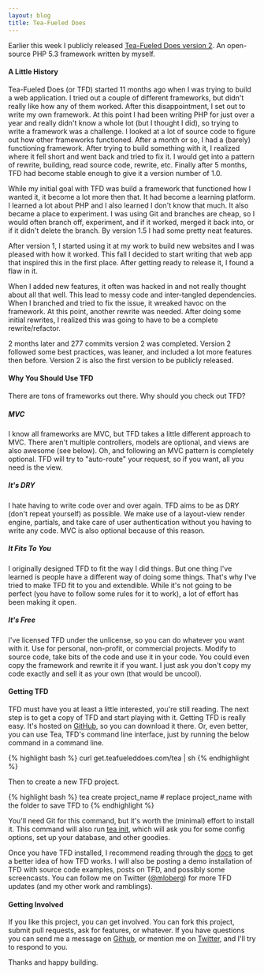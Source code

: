 ```yaml
---
layout: blog
title: Tea-Fueled Does
---
```

Earlier this week I publicly released [Tea-Fueled Does version 2](https://github.com/mloberg/Tea-Fueled-Does). An open-source PHP 5.3 framework written by myself.

#### A Little History

Tea-Fueled Does (or TFD) started 11 months ago when I was trying to build a web application. I tried out a couple of different frameworks, but didn't really like how any of them worked. After this disappointment, I set out to write my own framework. At this point I had been writing PHP for just over a year and really didn't know a whole lot (but I thought I did), so trying to write a framework was a challenge. I looked at a lot of source code to figure out how other frameworks functioned. After a month or so, I had a (barely) functioning framework. After trying to build something with it, I realized where it fell short and went back and tried to fix it. I would get into a pattern of rewrite, building, read source code, rewrite, etc. Finally after 5 months, TFD had become stable enough to give it a version number of 1.0.

While my initial goal with TFD was build a framework that functioned how I wanted it, it become a lot more then that. It had become a learning platform. I learned a lot about PHP and I also learned I don't know that much. It also became a place to experiment. I was using Git and branches are cheap, so I would often branch off, experiment, and if it worked, merged it back into, or if it didn't delete the branch. By version 1.5 I had some pretty neat features.

After version 1, I started using it at my work to build new websites and I was pleased with how it worked. This fall I decided to start writing that web app that inspired this in the first place. After getting ready to release it, I found a flaw in it.

When I added new features, it often was hacked in and not really thought about all that well. This lead to messy code and inter-tangled dependencies. When I branched and tried to fix the issue, it wreaked havoc on the framework. At this point, another rewrite was needed. After doing some initial rewrites, I realized this was going to have to be a complete rewrite/refactor.

2 months later and 277 commits version 2 was completed. Version 2 followed some best practices, was leaner, and included a lot more features then before. Version 2 is also the first version to be publicly released.

#### Why You Should Use TFD

There are tons of frameworks out there. Why should you check out TFD?

##### MVC

I know all frameworks are MVC, but TFD takes a little different approach to MVC. There aren't multiple controllers, models are optional, and views are also awesome (see below). Oh, and following an MVC pattern is completely optional. TFD will try to "auto-route" your request, so if you want, all you need is the view.

##### It's DRY

I hate having to write code over and over again. TFD aims to be as DRY (don't repeat yourself) as possible. We make use of a layout-view render engine, partials, and take care of user authentication without you having to write any code. MVC is also optional because of this reason.

##### It Fits To You

I originally designed TFD to fit the way I did things. But one thing I've learned is people have a different way of doing some things. That's why I've tried to make TFD fit to you and extendible. While it's not going to be perfect (you have to follow some rules for it to work), a lot of effort has been making it open.

##### It's Free

I've licensed TFD under the unlicense, so you can do whatever you want with it. Use for personal, non-profit, or commercial projects. Modify to source code, take bits of the code and use it in your code. You could even copy the framework and rewrite it if you want. I just ask you don't copy my code exactly and sell it as your own (that would be uncool).

#### Getting TFD

TFD must have you at least a little interested, you're still reading. The next step is to get a copy of TFD and start playing with it. Getting TFD is really easy. It's hosted on [GitHub](https://github.com/mloberg/Tea-Fueled-Does), so you can download it there. Or, even better, you can use Tea, TFD's command line interface, just by running the below command in a command line.

{% highlight bash %}
curl get.teafueleddoes.com/tea | sh
{% endhighlight %}

Then to create a new TFD project.

{% highlight bash %}
tea create project_name # replace project_name with the folder to save TFD to
{% endhighlight %}

You'll need Git for this command, but it's worth the (minimal) effort to install it. This command will also run [tea init](http://teafueleddoes.com/docs/tea/index.html#init), which will ask you for some config options, set up your database, and other goodies.

Once you have TFD installed, I recommend reading through the [docs](http://teafueleddoes.com/) to get a better idea of how TFD works. I will also be posting a demo installation of TFD with source code examples, posts on TFD, and possibly some screencasts. You can follow me on Twitter ([@mloberg](http://twitter.com/mloberg)) for more TFD updates (and my other work and ramblings).

#### Getting Involved

If you like this project, you can get involved. You can fork this project, submit pull requests, ask for features, or whatever. If you have questions you can send me a message on [Github](https://github.com/mloberg), or mention me on [Twitter](http://twitter.com/mloberg), and I'll try to respond to you.

Thanks and happy building.